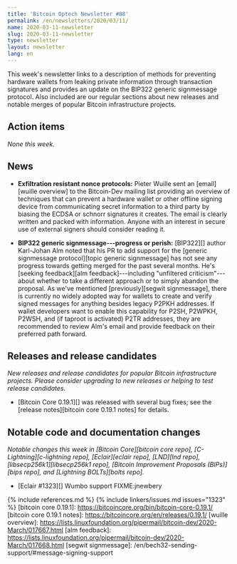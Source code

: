 ```yaml
---
title: 'Bitcoin Optech Newsletter #88'
permalink: /en/newsletters/2020/03/11/
name: 2020-03-11-newsletter
slug: 2020-03-11-newsletter
type: newsletter
layout: newsletter
lang: en
---
```

This week's newsletter links to a description of methods for preventing
hardware wallets from leaking private information through transaction
signatures and provides an update on the BIP322 generic signmessage
protocol.  Also included are our regular sections about new releases and
notable merges of popular Bitcoin infrastructure projects.

## Action items

*None this week.*

## News

- **Exfiltration resistant nonce protocols:** Pieter Wuille sent an
  [email][wuille overview] to the Bitcoin-Dev mailing list providing an
  overview of techniques that can prevent a hardware wallet or other
  offline signing device from communicating secret information to a
  third party by biasing the ECDSA or schnorr signatures it creates.
  The email is clearly written and packed with information.  Anyone with
  an interest in secure use of external signers should consider reading
  it.

- **BIP322 generic signmessage---progress or perish:** [BIP322][] author
  Karl-Johan Alm noted that his PR to add support for the [generic
  signmessage protocol][topic generic signmessage] has not see any
  progress towards getting merged for the past several months.  He's
  [seeking feedback][alm feedback]---including "unfiltered
  criticism"---about whether to take a different approach or to simply
  abandon the proposal.  As we've mentioned [previously][segwit
  signmessage], there is currently no widely adopted way for wallets to
  create and verify signed messages for anything besides legacy P2PKH
  addresses.  If wallet developers want to enable this capability for
  P2SH, P2WPKH, P2WSH, and (if taproot is activated) P2TR addresses,
  they are recommended to review Alm's email and provide feedback on
  their preferred path forward.

## Releases and release candidates

*New releases and release candidates for popular Bitcoin infrastructure
projects.  Please consider upgrading to new releases or helping to test
release candidates.*

- [Bitcoin Core 0.19.1][] was released with several bug fixes; see the
  [release notes][bitcoin core 0.19.1 notes] for details.  <!-- FIXME:confirm_release -->

## Notable code and documentation changes

*Notable changes this week in [Bitcoin Core][bitcoin core repo],
[C-Lightning][c-lightning repo], [Eclair][eclair repo], [LND][lnd repo],
[libsecp256k1][libsecp256k1 repo], [Bitcoin Improvement Proposals
(BIPs)][bips repo], and [Lightning BOLTs][bolts repo].*

- [Eclair #1323][] Wumbo support FIXME:jnewbery

{% include references.md %}
{% include linkers/issues.md issues="1323" %}
[bitcoin core 0.19.1]: https://bitcoincore.org/bin/bitcoin-core-0.19.1/
[bitcoin core 0.19.1 notes]: https://bitcoincore.org/en/releases/0.19.1/
[wuille overview]: https://lists.linuxfoundation.org/pipermail/bitcoin-dev/2020-March/017667.html
[alm feedback]: https://lists.linuxfoundation.org/pipermail/bitcoin-dev/2020-March/017668.html
[segwit signmessage]: /en/bech32-sending-support/#message-signing-support
